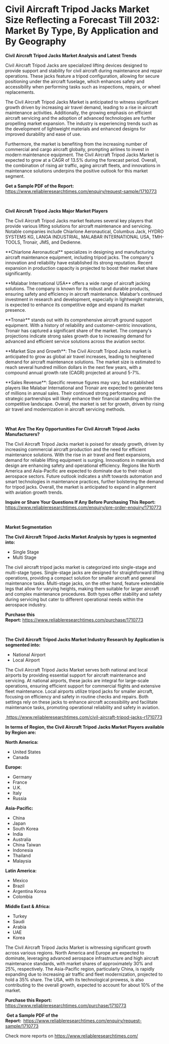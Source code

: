 <p><h1>Civil Aircraft Tripod Jacks Market Size Reflecting a Forecast Till 2032: Market By Type, By Application and By Geography</h1></p><p><strong>Civil Aircraft Tripod Jacks Market Analysis and Latest Trends</strong></p>
<p><p>Civil Aircraft Tripod Jacks are specialized lifting devices designed to provide support and stability for civil aircraft during maintenance and repair operations. These jacks feature a tripod configuration, allowing for secure positioning under the aircraft fuselage, which enhances safety and accessibility when performing tasks such as inspections, repairs, or wheel replacements.</p><p>The Civil Aircraft Tripod Jacks Market is anticipated to witness significant growth driven by increasing air travel demand, leading to a rise in aircraft maintenance activities. Additionally, the growing emphasis on efficient aircraft servicing and the adoption of advanced technologies are further propelling market expansion. The industry is experiencing trends such as the development of lightweight materials and enhanced designs for improved durability and ease of use. </p><p>Furthermore, the market is benefiting from the increasing number of commercial and cargo aircraft globally, prompting airlines to invest in modern maintenance equipment. The Civil Aircraft Tripod Jacks Market is expected to grow at a CAGR of 13.5% during the forecast period. Overall, the combination of rising air traffic, aging aircraft fleets, and innovations in maintenance solutions underpins the positive outlook for this market segment.</p></p>
<p><strong>Get a Sample PDF of the Report:&nbsp;</strong> <a href="https://www.reliableresearchtimes.com/enquiry/request-sample/1710773?utm_campaign=2205&utm_medium=2&utm_source=Github&utm_content=ia&utm_term=27032025&utm_id=civil-aircraft-tripod-jacks">https://www.reliableresearchtimes.com/enquiry/request-sample/1710773</a></p>
<p>&nbsp;</p>
<p><strong>Civil Aircraft Tripod Jacks Major Market Players</strong></p>
<p><p>The Civil Aircraft Tripod Jacks market features several key players that provide various lifting solutions for aircraft maintenance and servicing. Notable companies include Chiarlone Aeronautical, Columbus Jack, HYDRO SYSTEMS KG, LANGA INDUSTRIAL, MALABAR INTERNATIONAL USA, TMH-TOOLS, Tronair, JMS, and Dedienne.</p><p>**Chiarlone Aeronautical** specializes in designing and manufacturing aircraft maintenance equipment, including tripod jacks. The company's innovation and reliability have established its strong reputation. Recent expansion in production capacity is projected to boost their market share significantly.</p><p>**Malabar International USA** offers a wide range of aircraft jacking solutions. The company is known for its robust and durable products, ensuring safety and efficiency in aircraft maintenance. Malabar’s continued investment in research and development, especially in lightweight materials, is expected to enhance its competitive edge and expand its market presence.</p><p>**Tronair** stands out with its comprehensive aircraft ground support equipment. With a history of reliability and customer-centric innovations, Tronair has captured a significant share of the market. The company's projections indicate strong sales growth due to increasing demand for advanced and efficient service solutions across the aviation sector.</p><p>**Market Size and Growth**: The Civil Aircraft Tripod Jacks market is anticipated to grow as global air travel increases, leading to heightened demand for aircraft maintenance solutions. The market size is estimated to reach several hundred million dollars in the next few years, with a compound annual growth rate (CAGR) projected at around 5-7%.</p><p>**Sales Revenue**: Specific revenue figures may vary, but established players like Malabar International and Tronair are expected to generate tens of millions in annual sales. Their continued strong performance and strategic partnerships will likely enhance their financial standing within the competitive landscape. Overall, the market is set for growth, driven by rising air travel and modernization in aircraft servicing methods.</p></p>
<p>&nbsp;</p>
<p><strong>What Are The Key Opportunities For Civil Aircraft Tripod Jacks Manufacturers?</strong></p>
<p><p>The Civil Aircraft Tripod Jacks market is poised for steady growth, driven by increasing commercial aircraft production and the need for efficient maintenance solutions. With the rise in air travel and fleet expansions, demand for reliable lifting equipment is surging. Innovations in materials and design are enhancing safety and operational efficiency. Regions like North America and Asia-Pacific are expected to dominate due to their robust aerospace sectors. Future outlook indicates a shift towards automation and smart technologies in maintenance practices, further bolstering the demand for tripod jacks. Overall, the market is anticipated to expand in alignment with aviation growth trends.</p></p>
<p><strong>Inquire or Share Your Questions If Any Before Purchasing This Report:</strong> <a href="https://www.reliableresearchtimes.com/enquiry/pre-order-enquiry/1710773?utm_campaign=2205&utm_medium=2&utm_source=Github&utm_content=ia&utm_term=27032025&utm_id=civil-aircraft-tripod-jacks">https://www.reliableresearchtimes.com/enquiry/pre-order-enquiry/1710773</a></p>
<p>&nbsp;</p>
<p><strong>Market Segmentation</strong></p>
<p><strong>The Civil Aircraft Tripod Jacks Market Analysis by types is segmented into:</strong></p>
<p><ul><li>Single Stage</li><li>Multi Stage</li></ul></p>
<p><p>The civil aircraft tripod jacks market is categorized into single-stage and multi-stage types. Single-stage jacks are designed for straightforward lifting operations, providing a compact solution for smaller aircraft and general maintenance tasks. Multi-stage jacks, on the other hand, feature extendable legs that allow for varying heights, making them suitable for larger aircraft and complex maintenance procedures. Both types offer stability and safety during servicing but cater to different operational needs within the aerospace industry.</p></p>
<p><strong>Purchase this Report:&nbsp;</strong><a href="https://www.reliableresearchtimes.com/purchase/1710773?utm_campaign=2205&utm_medium=2&utm_source=Github&utm_content=ia&utm_term=27032025&utm_id=civil-aircraft-tripod-jacks">https://www.reliableresearchtimes.com/purchase/1710773</a></p>
<p>&nbsp;</p>
<p><strong>The Civil Aircraft Tripod Jacks Market Industry Research by Application is segmented into:</strong></p>
<p><ul><li>National Airport</li><li>Local Airport</li></ul></p>
<p><p>The Civil Aircraft Tripod Jacks Market serves both national and local airports by providing essential support for aircraft maintenance and servicing. At national airports, these jacks are integral for large-scale operations, ensuring efficient support for commercial flights and extensive fleet maintenance. Local airports utilize tripod jacks for smaller aircraft, focusing on efficiency and safety in routine checks and repairs. Both settings rely on these jacks to enhance aircraft accessibility and facilitate maintenance tasks, promoting operational reliability and safety in aviation.</p></p>
<p><a href="https://www.reliableresearchtimes.com/civil-aircraft-tripod-jacks-r1710773?utm_campaign=2205&utm_medium=2&utm_source=Github&utm_content=ia&utm_term=27032025&utm_id=civil-aircraft-tripod-jacks">&nbsp;https://www.reliableresearchtimes.com/civil-aircraft-tripod-jacks-r1710773</a></p>
<p><strong>In terms of Region, the Civil Aircraft Tripod Jacks Market Players available by Region are:</strong></p>
<p>
    <p> <strong> North America: </strong>
        <ul>
            <li>United States</li>
            <li>Canada</li>
        </ul>
        </p> 
    <p> <strong> Europe: </strong>
        <ul>
            <li>Germany</li>
            <li>France</li>
            <li>U.K.</li>
            <li>Italy</li>
            <li>Russia</li>
        </ul>
        </p> 
    <p> <strong> Asia-Pacific: </strong>
        <ul>
            <li>China</li>
            <li>Japan</li>
            <li>South Korea</li>
            <li>India</li>
            <li>Australia</li>
            <li>China Taiwan</li>
            <li>Indonesia</li>
            <li>Thailand</li>
            <li>Malaysia</li>
        </ul>
        </p> 
    <p> <strong> Latin America: </strong>
        <ul>
            <li>Mexico</li>
            <li>Brazil</li>
            <li>Argentina Korea</li>
            <li>Colombia</li>
        </ul>
        </p> 
    <p> <strong> Middle East & Africa: </strong>
        <ul>
            <li>Turkey</li>
            <li>Saudi</li>
            <li>Arabia</li>
            <li>UAE</li>
            <li>Korea</li>
        </ul>
    </p>
    </p>
<p><p>The Civil Aircraft Tripod Jacks Market is witnessing significant growth across various regions. North America and Europe are expected to dominate, leveraging advanced aerospace infrastructure and high aircraft maintenance standards, with market shares of approximately 30% and 25%, respectively. The Asia-Pacific region, particularly China, is rapidly expanding due to increasing air traffic and fleet modernization, projected to hold a 35% share. The USA, with its technological prowess, is also contributing to the overall growth, expected to account for about 10% of the market.</p></p>
<p><strong>Purchase this Report: </strong><a href="https://www.reliableresearchtimes.com/purchase/1710773?utm_campaign=2205&utm_medium=2&utm_source=Github&utm_content=ia&utm_term=27032025&utm_id=civil-aircraft-tripod-jacks">https://www.reliableresearchtimes.com/purchase/1710773</a></p>
<p>&nbsp;<strong>Get a Sample PDF of the Report:&nbsp;&nbsp;</strong><a href="https://www.reliableresearchtimes.com/enquiry/request-sample/1710773?utm_campaign=2205&utm_medium=2&utm_source=Github&utm_content=ia&utm_term=27032025&utm_id=civil-aircraft-tripod-jacks">https://www.reliableresearchtimes.com/enquiry/request-sample/1710773</a></p>
<p><strong></strong></p>
<p>Check more reports on <a href="https://www.reliableresearchtimes.com/?utm_campaign=2205&utm_medium=2&utm_source=Github&utm_content=ia&utm_term=27032025&utm_id=civil-aircraft-tripod-jacks">https://www.reliableresearchtimes.com/</a></p>